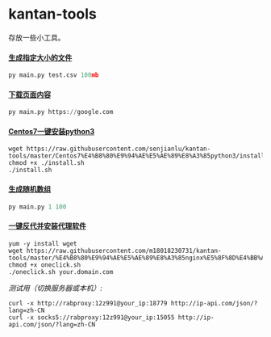 # kantan-tools
存放一些小工具。

#### [生成指定大小的文件](https://github.com/m18018230731/kantan-tools/tree/master/%E7%94%9F%E6%88%90%E6%8C%87%E5%AE%9A%E5%A4%A7%E5%B0%8F%E7%9A%84%E6%96%87%E4%BB%B6)
```python
py main.py test.csv 100mb
```

#### [下载页面内容](https://github.com/m18018230731/kantan-tools/tree/master/%E4%B8%8B%E8%BD%BD%E9%A1%B5%E9%9D%A2%E5%86%85%E5%AE%B9)
```python
py main.py https://google.com
```

#### [Centos7一键安装python3](https://github.com/m18018230731/kantan-tools/tree/master/Centos7%E4%B8%80%E9%94%AE%E5%AE%89%E8%A3%85python3)
```linux
wget https://raw.githubusercontent.com/senjianlu/kantan-tools/master/Centos7%E4%B8%80%E9%94%AE%E5%AE%89%E8%A3%85python3/install.sh
chmod +x ./install.sh
./install.sh
```

#### [生成随机数组](https://github.com/m18018230731/kantan-tools/tree/master/%E7%94%9F%E6%88%90%E9%9A%8F%E6%9C%BA%E6%95%B0%E7%BB%84)
```python
py main.py 1 100
```

#### [一键反代并安装代理软件](https://github.com/m18018230731/kantan-tools/tree/master/%E4%B8%80%E9%94%AE%E5%AE%89%E8%A3%85nginx%E5%8F%8D%E4%BB%A3steam%20%E5%B9%B6%E5%AE%89%E8%A3%85socks%E5%92%8Chttp%E4%BB%A3%E7%90%86)
```linux
yum -y install wget
wget https://raw.githubusercontent.com/m18018230731/kantan-tools/master/%E4%B8%80%E9%94%AE%E5%AE%89%E8%A3%85nginx%E5%8F%8D%E4%BB%A3steam%20%E5%B9%B6%E5%AE%89%E8%A3%85socks%E5%92%8Chttp%E4%BB%A3%E7%90%86/oneclick.sh
chmod +x oneclick.sh
./oneclick.sh your.domain.com
```
*测试用（切换服务器或本机）:*
```linux
curl -x http://rabproxy:12z991@your_ip:18779 http://ip-api.com/json/?lang=zh-CN
curl -x socks5://rabproxy:12z991@your_ip:15055 http://ip-api.com/json/?lang=zh-CN
```
